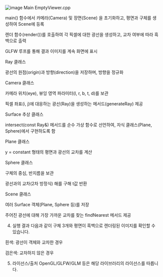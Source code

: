![image](https://github.com/user-attachments/assets/a84273bd-84cc-4852-abef-0b1ba5418de5)
Main EmptyViewer.cpp

main() 함수에서 카메라(Camera) 및 장면(Scene) 을 초기화하고, 평면과 구체를 생성하여 Scene에 등록

렌더 함수(render())를 호출하여 각 픽셀에 대한 광선을 생성하고, 교차 여부에 따라 흑백으로 출력

GLFW 루프를 통해 결과 이미지를 계속 화면에 표시

Ray 클래스

광선의 원점(origin)과 방향(direction)을 저장하며, 방향을 정규화

Camera 클래스

카메라 위치(eye), 뷰잉 영역 파라미터(l, r, b, t, d)를 보관

픽셀 좌표(i, j)에 대응하는 광선(Ray)을 생성하는 메서드(generateRay) 제공

Surface 추상 클래스

intersect(const Ray&) 메서드를 순수 가상 함수로 선언하여, 자식 클래스(Plane, Sphere)에서 구현하도록 함

Plane 클래스

y = constant 형태의 평면과 광선의 교차를 계산

Sphere 클래스

구체의 중심, 반지름을 보관

광선과의 교차(2차 방정식) 해를 구해 t값 반환

Scene 클래스

여러 Surface 객체(Plane, Sphere 등)를 저장

주어진 광선에 대해 가장 가까운 교차를 찾는 findNearest 메서드 제공

4. 실행 결과
다음과 같이 구체 3개와 평면이 흑백으로 렌더링된 이미지를 확인할 수 있습니다.


흰색: 광선이 객체와 교차한 경우

검은색: 교차하지 않은 경우

5. 라이선스/출처
OpenGL/GLFW/GLM 등은 해당 라이브러리의 라이선스를 따릅니다.

